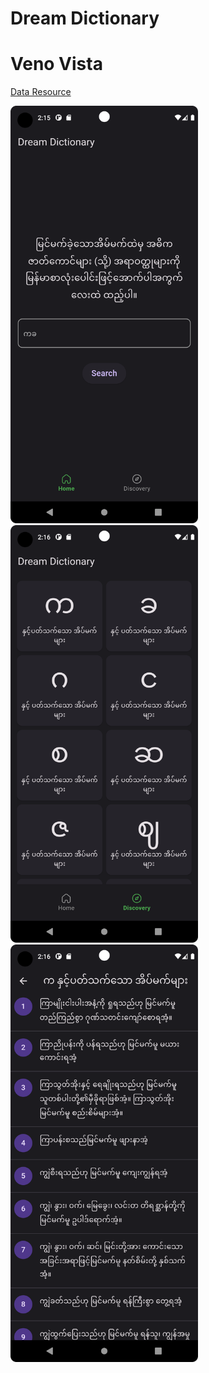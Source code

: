 # Dream Dictionary

# Veno Vista

[Data Resource](https://github.com/sannlynnhtun-coding/Dream-Dictionary)

<img src="home.png" alt="home" style="width:300px;"/>

<img src="discovery.png" alt="discovery" style="width:300px;"/>

<img src="detail.png" alt="detail" style="width:300px;"/>